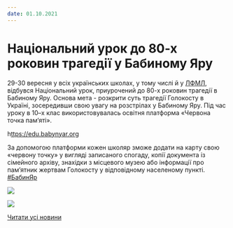 ```yaml
---
date: 01.10.2021
---
```

# Національний урок до 80-х роковин трагедії у Бабиному Яру

29-30 вересня у всіх українських школах, у тому числі й у [ЛФМЛ](https://www.facebook.com/groups/33427370676/?__cft__[0]=AZV6RBVReugfalZXm7cmgIr7tf8lao-gWjxGXGhart62c20coECB2lPmqFicwouz_VQM1E0ha9s7am5_cjCauvYlaMdf6C8EM9046v8RUY_2YlTb2eLhIG9Hpql39q0OF-FNX0eh5v9bV0oKCsedWEPv&amp;__tn__=-UK-R), відбувся Національний урок, приурочений до 80-х роковин трагедії в Бабиному Яру.
Основа мета - розкрити суть трагедії Голокосту в Україні, зосередивши свою увагу на розстрілах у Бабиному Яру.
Під час уроку в 10–х клас використовувалась освітня платформа «Червона точка пам‘яті».

h[ttps://edu.babynyar.org](https://edu.babynyar.org/?fbclid=IwAR0z3229xOxqZAZHN_Y-boXacmqdOR8rvI2gv3qJNdmgVrY5KiBrPdI55Eo)

За допомогою платформи кожен школяр зможе додати на карту свою «червону точку» у вигляді записаного спогаду, копії документа із сімейного архіву, знахідки з місцевого музею або інформації про пам’ятник жертвам Голокосту у відповідному населеному пункті.
[#БабинЯр](https://www.facebook.com/hashtag/%D0%B1%D0%B0%D0%B1%D0%B8%D0%BD%D1%8F%D1%80?__eep__=6&amp;__cft__[0]=AZV6RBVReugfalZXm7cmgIr7tf8lao-gWjxGXGhart62c20coECB2lPmqFicwouz_VQM1E0ha9s7am5_cjCauvYlaMdf6C8EM9046v8RUY_2YlTb2eLhIG9Hpql39q0OF-FNX0eh5v9bV0oKCsedWEPv&amp;__tn__=*NK-R)

![](/images/blog/національний-урок-до-80-х-роковин-трагедії-у-бабиному/foto5_09.jpg)

![](/images/blog/національний-урок-до-80-х-роковин-трагедії-у-бабиному/foto4_09.jpg)

[Читати усі новини](/news)
